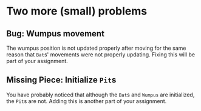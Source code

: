 # Two more (small) problems

## Bug: Wumpus movement

The wumpus position is not updated properly after moving for the same reason that `Bat`s' movements were not properly updating. Fixing this will be part of your assignment.

## Missing Piece: Initialize `Pit`s

You have probably noticed that although the `Bat`s and `Wumpus` are
initialized, the `Pit`s are not. Adding this is another part of your
assignment.
